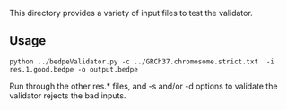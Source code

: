 This directory provides a variety of input files to test the validator.

## Usage

```
python ../bedpeValidator.py -c ../GRCh37.chromosome.strict.txt  -i res.1.good.bedpe -o output.bedpe
```

Run through the other res.* files, and -s and/or -d options to validate the validator rejects the bad inputs.
